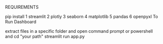 

REQUIREMENTS 

  pip install 
	1 streamlit 
	2 plotly 
	3 seaborn 
	4 matplotlib 
	5 pandas 
	6 openpyxl
To Run Dashboard

extract files in a specific folder and open command prompt or powershell and 
	cd "your path" 
	streamlit run app.py
